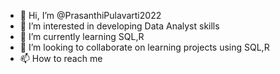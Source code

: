 - 👋 Hi, I’m @PrasanthiPulavarti2022
- 👀 I’m interested in developing Data Analyst skills
- 🌱 I’m currently learning SQL,R
- 💞️ I’m looking to collaborate on learning projects using SQL,R
- 📫 How to reach me 

<!---
PrasanthiPulavarti2022/PrasanthiPulavarti2022 is a ✨ special ✨ repository because its `README.md` (this file) appears on your GitHub profile.
You can click the Preview link to take a look at your changes.
--->
